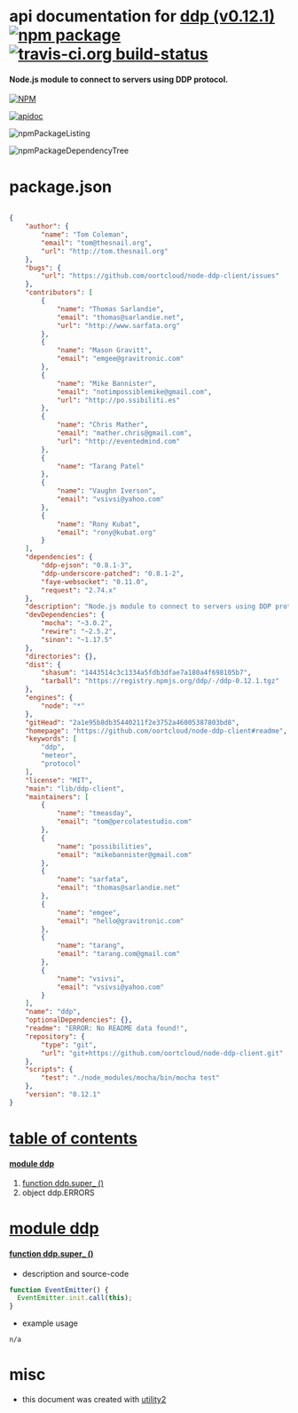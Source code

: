 # api documentation for  [ddp (v0.12.1)](https://github.com/oortcloud/node-ddp-client#readme)  [![npm package](https://img.shields.io/npm/v/npmdoc-ddp.svg?style=flat-square)](https://www.npmjs.org/package/npmdoc-ddp) [![travis-ci.org build-status](https://api.travis-ci.org/npmdoc/node-npmdoc-ddp.svg)](https://travis-ci.org/npmdoc/node-npmdoc-ddp)
#### Node.js module to connect to servers using DDP protocol.

[![NPM](https://nodei.co/npm/ddp.png?downloads=true)](https://www.npmjs.com/package/ddp)

[![apidoc](https://npmdoc.github.io/node-npmdoc-ddp/build/screenCapture.buildNpmdoc.browser._2Fhome_2Ftravis_2Fbuild_2Fnpmdoc_2Fnode-npmdoc-ddp_2Ftmp_2Fbuild_2Fapidoc.html.png)](https://npmdoc.github.io/node-npmdoc-ddp/build/apidoc.html)

![npmPackageListing](https://npmdoc.github.io/node-npmdoc-ddp/build/screenCapture.npmPackageListing.svg)

![npmPackageDependencyTree](https://npmdoc.github.io/node-npmdoc-ddp/build/screenCapture.npmPackageDependencyTree.svg)



# package.json

```json

{
    "author": {
        "name": "Tom Coleman",
        "email": "tom@thesnail.org",
        "url": "http://tom.thesnail.org"
    },
    "bugs": {
        "url": "https://github.com/oortcloud/node-ddp-client/issues"
    },
    "contributors": [
        {
            "name": "Thomas Sarlandie",
            "email": "thomas@sarlandie.net",
            "url": "http://www.sarfata.org"
        },
        {
            "name": "Mason Gravitt",
            "email": "emgee@gravitronic.com"
        },
        {
            "name": "Mike Bannister",
            "email": "notimpossiblemike@gmail.com",
            "url": "http://po.ssibiliti.es"
        },
        {
            "name": "Chris Mather",
            "email": "mather.chris@gmail.com",
            "url": "http://eventedmind.com"
        },
        {
            "name": "Tarang Patel"
        },
        {
            "name": "Vaughn Iverson",
            "email": "vsivsi@yahoo.com"
        },
        {
            "name": "Rony Kubat",
            "email": "rony@kubat.org"
        }
    ],
    "dependencies": {
        "ddp-ejson": "0.8.1-3",
        "ddp-underscore-patched": "0.8.1-2",
        "faye-websocket": "0.11.0",
        "request": "2.74.x"
    },
    "description": "Node.js module to connect to servers using DDP protocol.",
    "devDependencies": {
        "mocha": "~3.0.2",
        "rewire": "~2.5.2",
        "sinon": "~1.17.5"
    },
    "directories": {},
    "dist": {
        "shasum": "1443514c3c1334a5fdb3dfae7a180a4f698105b7",
        "tarball": "https://registry.npmjs.org/ddp/-/ddp-0.12.1.tgz"
    },
    "engines": {
        "node": "*"
    },
    "gitHead": "2a1e95b8db35440211f2e3752a46005387803bd8",
    "homepage": "https://github.com/oortcloud/node-ddp-client#readme",
    "keywords": [
        "ddp",
        "meteor",
        "protocol"
    ],
    "license": "MIT",
    "main": "lib/ddp-client",
    "maintainers": [
        {
            "name": "tmeasday",
            "email": "tom@percolatestudio.com"
        },
        {
            "name": "possibilities",
            "email": "mikebannister@gmail.com"
        },
        {
            "name": "sarfata",
            "email": "thomas@sarlandie.net"
        },
        {
            "name": "emgee",
            "email": "hello@gravitronic.com"
        },
        {
            "name": "tarang",
            "email": "tarang.com@gmail.com"
        },
        {
            "name": "vsivsi",
            "email": "vsivsi@yahoo.com"
        }
    ],
    "name": "ddp",
    "optionalDependencies": {},
    "readme": "ERROR: No README data found!",
    "repository": {
        "type": "git",
        "url": "git+https://github.com/oortcloud/node-ddp-client.git"
    },
    "scripts": {
        "test": "./node_modules/mocha/bin/mocha test"
    },
    "version": "0.12.1"
}
```



# <a name="apidoc.tableOfContents"></a>[table of contents](#apidoc.tableOfContents)

#### [module ddp](#apidoc.module.ddp)
1.  [function <span class="apidocSignatureSpan">ddp.</span>super_ ()](#apidoc.element.ddp.super_)
1.  object <span class="apidocSignatureSpan">ddp.</span>ERRORS



# <a name="apidoc.module.ddp"></a>[module ddp](#apidoc.module.ddp)

#### <a name="apidoc.element.ddp.super_"></a>[function <span class="apidocSignatureSpan">ddp.</span>super_ ()](#apidoc.element.ddp.super_)
- description and source-code
```javascript
function EventEmitter() {
  EventEmitter.init.call(this);
}
```
- example usage
```shell
n/a
```



# misc
- this document was created with [utility2](https://github.com/kaizhu256/node-utility2)
